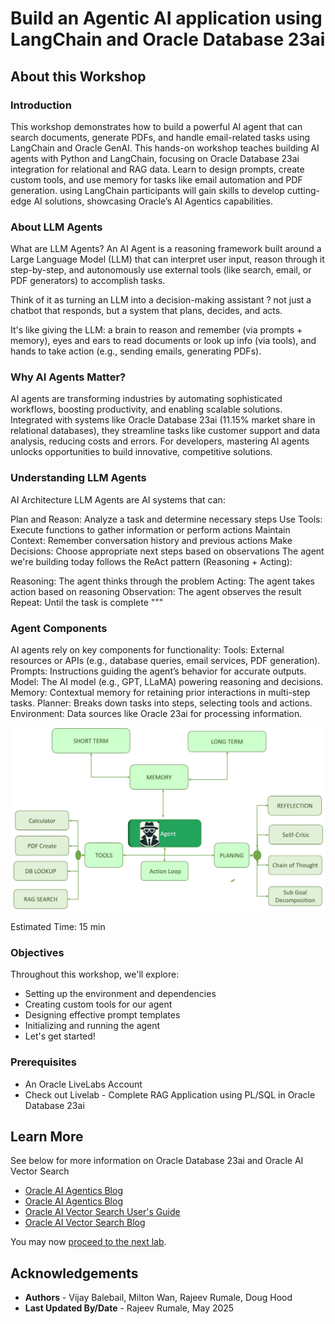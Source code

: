 # Build an Agentic AI application using LangChain and Oracle Database 23ai

## About this Workshop

### **Introduction**

This workshop demonstrates how to build a powerful AI agent that can search documents, generate PDFs, and handle email-related tasks using LangChain and Oracle GenAI. This hands-on workshop teaches building AI agents with Python and LangChain, focusing on Oracle Database 23ai integration for relational and RAG data. Learn to design prompts, create custom tools, and use memory for tasks like email automation and PDF generation. using LangChain participants will gain skills to develop cutting-edge AI solutions, showcasing Oracle’s AI Agentics capabilities.

### **About LLM Agents**
What are LLM Agents?
An AI Agent is a reasoning framework built around a Large Language Model (LLM) that can interpret user input, reason through it step-by-step, and autonomously use external tools (like search, email, or PDF generators) to accomplish tasks.

Think of it as turning an LLM into a decision-making assistant ? not just a chatbot that responds, but a system that plans, decides, and acts.

It's like giving the LLM: a brain to reason and remember (via prompts + memory),
eyes and ears to read documents or look up info (via tools),
and hands to take action (e.g., sending emails, generating PDFs).
 

### **Why AI Agents Matter?**
AI agents are transforming industries by automating sophisticated workflows, boosting productivity, and enabling scalable solutions. Integrated with systems like Oracle Database 23ai (11.15% market share in relational databases), they streamline tasks like customer support and data analysis, reducing costs and errors. For developers, mastering AI agents unlocks opportunities to build innovative, competitive solutions.

### **Understanding LLM Agents**

AI Architecture LLM Agents are AI systems that can:

Plan and Reason: Analyze a task and determine necessary steps
Use Tools: Execute functions to gather information or perform actions
Maintain Context: Remember conversation history and previous actions
Make Decisions: Choose appropriate next steps based on observations
The agent we're building today follows the ReAct pattern (Reasoning + Acting):

Reasoning: The agent thinks through the problem
Acting: The agent takes action based on reasoning
Observation: The agent observes the result
Repeat: Until the task is complete """

### **Agent Components**

AI agents rely on key components for functionality:
Tools: External resources or APIs (e.g., database queries, email services, PDF generation).
Prompts: Instructions guiding the agent’s behavior for accurate outputs.
Model: The AI model (e.g., GPT, LLaMA) powering reasoning and decisions.
Memory: Contextual memory for retaining prior interactions in multi-step tasks.
Planner: Breaks down tasks into steps, selecting tools and actions.
Environment: Data sources like Oracle 23ai for processing information.


 ![AI Agent Architecture](images/ai-architecture.jpg )



Estimated Time:  15 min


### Objectives

Throughout this workshop, we'll explore:

* Setting up the environment and dependencies
* Creating custom tools for our agent
* Designing effective prompt templates
* Initializing and running the agent
* Let's get started!


### Prerequisites

- An Oracle LiveLabs Account
- Check out Livelab - Complete RAG Application using PL/SQL in Oracle Database 23ai

## Learn More

See below for more information on Oracle Database 23ai and Oracle AI Vector Search

* [Oracle AI Agentics Blog ]( )
* [Oracle AI Agentics Blog ](https://docs.oracle.com/en/database/oracle/oracle-database/)
* [Oracle AI Vector Search User's Guide](https://docs.oracle.com/en/database/oracle/oracle-database/23/vecse/index.html)
* [Oracle AI Vector Search Blog](https://blogs.oracle.com/database/post/oracle-announces-general-availability-of-ai-vector-search-in-oracle-database-23ai)

You may now [proceed to the next lab](#next).

## Acknowledgements
* **Authors** -  Vijay Balebail, Milton Wan, Rajeev Rumale, Doug Hood
* **Last Updated By/Date** -  Rajeev Rumale, May 2025
